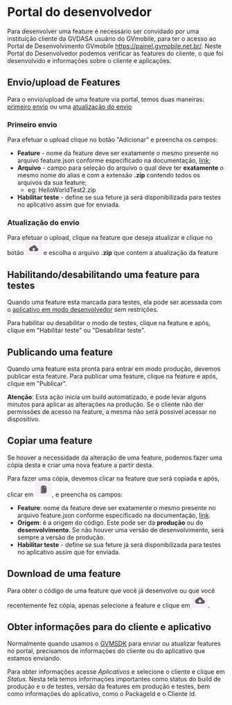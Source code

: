 # Portal do desenvolvedor

Para desenvolver uma feature é necessário ser convidado por uma instituição cliente da GVDASA usuário do GVmobile, para ter o acesso ao Portal de Desenvolvimento GVmobile https://painel.gvmobile.net.br/. Neste Portal do Desenvolvedor podemos verificar as features do cliente, o que foi desenvolvido e informações sobre o cliente e aplicações.

## Envio/upload de Features

Para o envio/upload de uma feature via portal, temos duas maneiras: [primeiro envio](#primeiro-envio) ou uma [atualização do envio](#atualizacao-do-envio)

### Primeiro envio

Para efetuar o upload clique no botão "Adicionar" e preencha os campos:

* **Feature** - nome da feature deve ser exatamente o mesmo presente no arquivo feature.json conforme especificado na documentação, [link](features.md#featurejson);
* **Arquivo** - campo para seleção do arquivo o qual deve ter **exatamente** o mesmo nome do alias e com a extensão **.zip** contendo todos os arquivos da sua feature;
	* eg: HelloWorldTest2.zip
* **Habilitar teste** - define se sua feture já será disponibilizada para testes no aplicativo assim que for enviada.

### Atualização do envio

Para efetuar o upload, clique na feature que deseja atualizar e clique no botão ![Upload](../assets/upload.png) e escolha o arquivo **.zip** que contem a atualização da feature

## Habilitando/desabilitando uma feature para testes

Quando uma feature esta marcada para testes, ela pode ser acessada com o [aplicativo em modo desenvolvedor](#) sem restrições.

Para habilitar ou desabilitar o modo de testes, clique na feature e após, clique em "Habilitar teste" ou "Desabilitar teste".

## Publicando uma feature

Quando uma feature esta pronta para entrar em modo produção, devemos publicar esta feature. Para publicar uma feature, clique na feature e após, clique em "Publicar".

**Atenção**: Esta ação inicia um build automatizado, e pode levar alguns minutos para aplicar as alterações na produção. Se o cliente não der permissões de acesso na feature, a mesma não será possivel acessar no dispositivo.

## Copiar uma feature

Se houver a necessidade da alteração de uma feature, podemos fazer uma cópia desta e criar uma nova feature a partir desta.

Para fazer uma cópia, devemos clicar na feature que será copiada e após, clicar em ![Copiar](../assets/copiar.png), e preencha os campos:

* **Feature**: nome da feature deve ser exatamente o mesmo presente no arquivo feature.json conforme especificado na documentação, [link](features.md#featurejson).
* **Origem**: é a origem do código. Este pode ser da **produção** ou do **desenvolvimento**. Se não houver uma versão de desenvolvimento, será sempre a versão de produção.
* **Habilitar teste** - define se sua feture já será disponibilizada para testes no aplicativo assim que for enviada.

## Download de uma feature

Para obter o código de uma feature que você já desenvolve ou que você recentemente fez cópia, apenas selecione a feature e clique em ![Download](../assets/download.png).

## Obter informações para do cliente e aplicativo

Normalmente quando usamos o [GVMSDK](gvmsdk.md) para enviar ou atualizar features no portal, precisamos de informações do cliente ou do aplicativo que estamos enviando.

Para obter informações acesse *Aplicativos* e selecione o cliente e clique em *Status*. Nesta tela temos informações importantes como status do build de produção e o de testes, versão da features em produção e testes, bem como informações do aplicativo, como o PackageId e o Cliente Id.


